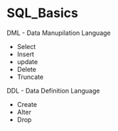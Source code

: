 # SQL_Basics

DML - Data Manupilation Language
* Select
* Insert
* update
* Delete
* Truncate

DDL - Data Definition Language

* Create
* Alter
* Drop
